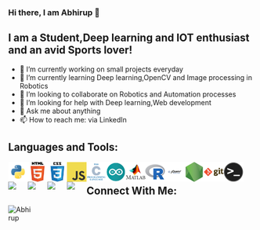 ### Hi there, I am Abhirup 👋

<!--
**AbhirupDatta04/AbhirupDatta04** is a ✨ _special_ ✨ repository because its `README.md` (this file) appears on your GitHub profile.-->

## I am a Student,Deep learning and IOT enthusiast and an avid Sports lover! 
- 🔭 I’m currently working on small projects everyday 
- 🌱 I’m currently learning Deep learning,OpenCV and Image processing in Robotics
- 👯 I’m looking to collaborate on Robotics and Automation processes
- 🤔 I’m looking for help with Deep learning,Web development
- 💬 Ask me about anything
- 📫 How to reach me: via LinkedIn

## Languages and Tools:
<img width=40 px align="left" src="https://raw.githubusercontent.com/github/explore/80688e429a7d4ef2fca1e82350fe8e3517d3494d/topics/python/python.png"/>
<img width=40 px align="left" src="https://raw.githubusercontent.com/github/explore/80688e429a7d4ef2fca1e82350fe8e3517d3494d/topics/html/html.png"/>
<img width=40 px align="left" src="https://raw.githubusercontent.com/github/explore/80688e429a7d4ef2fca1e82350fe8e3517d3494d/topics/css/css.png"/>
<img width=40 px align="left" src="https://raw.githubusercontent.com/github/explore/80688e429a7d4ef2fca1e82350fe8e3517d3494d/topics/javascript/javascript.png"/>
<img width=40 px align="left" src="https://raw.githubusercontent.com/github/explore/80688e429a7d4ef2fca1e82350fe8e3517d3494d/topics/c/c.png"/>
<img width=40 px align="left" src="https://raw.githubusercontent.com/github/explore/80688e429a7d4ef2fca1e82350fe8e3517d3494d/topics/arduino/arduino.png"/>
<img width=40 px align="left" src="https://raw.githubusercontent.com/github/explore/80688e429a7d4ef2fca1e82350fe8e3517d3494d/topics/matlab/matlab.png"/>
<img width=40 px align="left" src="https://raw.githubusercontent.com/github/explore/80688e429a7d4ef2fca1e82350fe8e3517d3494d/topics/r/r.png"/>
<img width=40 px align="left" src="https://raw.githubusercontent.com/github/explore/80688e429a7d4ef2fca1e82350fe8e3517d3494d/topics/jquery/jquery.png"/>
<img width=40 px align="left" src="https://raw.githubusercontent.com/github/explore/80688e429a7d4ef2fca1e82350fe8e3517d3494d/topics/nodejs/nodejs.png"/>
<img width=40 px align="left" src="https://raw.githubusercontent.com/github/explore/80688e429a7d4ef2fca1e82350fe8e3517d3494d/topics/git/git.png"/>
<img width=40 px align="left" src="https://raw.githubusercontent.com/github/explore/d92924b1d925bb134e308bd29c9de6c302ed3beb/topics/terminal/terminal.png"/>
<img width=40 px align="left" src="https://avatars.githubusercontent.com/u/9919?s=200&v=4"/>
<img width=40 px align="left" src="https://downloadly.net/wp-content/uploads/2020/03/ModelSim.png"/>
<img width=40 px align="left" src="https://blog.digilentinc.com/wp-content/uploads/2015/01/184_multisim_app_icon_ill.png"/>
<img width=40 px align="left" src="https://upload.wikimedia.org/wikipedia/commons/thumb/9/9a/Visual_Studio_Code_1.35_icon.svg/1200px-Visual_Studio_Code_1.35_icon.svg.png"/>

<br />

## Connect With Me:
<a href="https://www.linkedin.com/in/abhirup-datta-1a85661b5/" target="blank"><img align="left" src="https://cdn.jsdelivr.net/npm/simple-icons@v3/icons/linkedin.svg" alt="Abhirup" width="50px"/></a>
